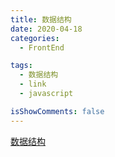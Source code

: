 ```yaml
---
title: 数据结构
date: 2020-04-18
categories:
  - FrontEnd

tags:
  - 数据结构
  - link
  - javascript

isShowComments: false
---
```


[数据结构](http://www.conardli.top/docs/dataStructure/)

